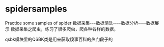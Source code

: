 # spidersamples
Practice some samples of spider
数据采集---数据清洗----数据分析----数据展示
数据采集之爬虫，练习了很多爬虫，爬各种各样的数据。

qsbk模块里的QSBK类是用来获取糗事百科的热门段子的
